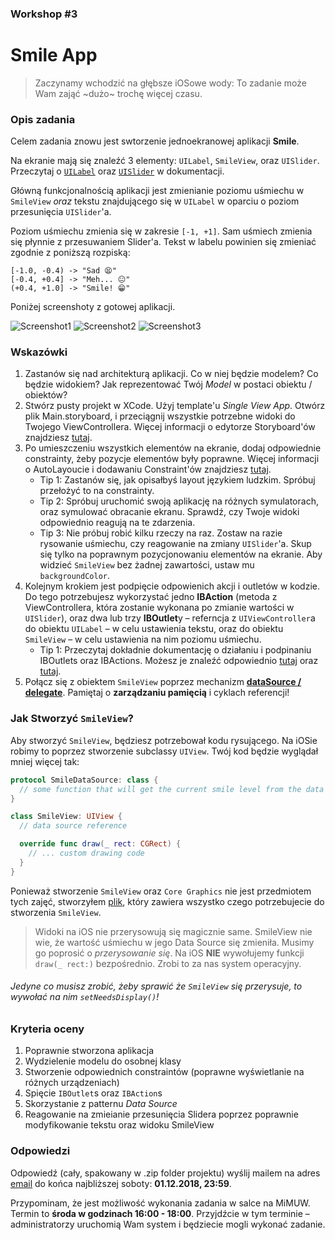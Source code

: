 ### Workshop #3

# Smile App

> Zaczynamy wchodzić na głębsze iOSowe wody: To zadanie może Wam zająć ~dużo~ trochę więcej czasu.

### Opis zadania

Celem zadania znowu jest swtorzenie jednoekranowej aplikacji **Smile**.

Na ekranie mają się znaleźć 3 elementy: `UILabel`, `SmileView`, oraz `UISlider`. Przeczytaj o [`UILabel`](https://developer.apple.com/documentation/uikit/uilabel) oraz [`UISlider`](https://developer.apple.com/documentation/uikit/uislider) w dokumentacji.

Główną funkcjonalnością aplikacji jest zmienianie poziomu uśmiechu w `SmileView` *oraz* tekstu znajdującego się w `UILabel` w oparciu o poziom przesunięcia `UISlider`'a.

Poziom uśmiechu zmienia się w zakresie `[-1, +1]`. Sam uśmiech zmienia się płynnie z przesuwaniem Slider'a. Tekst w labelu powinien się zmieniać zgodnie z poniższą rozpiską:

```
[-1.0, -0.4) -> "Sad 😫"
[-0.4, +0.4] -> "Meh... 😐"
(+0.4, +1.0] -> "Smile! 😁"
```

Poniżej screenshoty z gotowej aplikacji.

![Screenshot1](assets/s1.png)
![Screenshot2](assets/s2.png)
![Screenshot3](assets/s3.png)

### Wskazówki

1. Zastanów się nad architekturą aplikacji. Co w niej będzie modelem? Co będzie widokiem? Jak reprezentować Twój *Model* w postaci obiektu / obiektów?
2. Stwórz pusty projekt w XCode. Użyj template'u *Single View App*. Otwórz plik Main.storyboard, i przeciągnij wszystkie potrzebne widoki do Twojego ViewControllera. Więcej informacji o edytorze Storyboard'ów znajdziesz [tutaj](http://help.apple.com/xcode/mac/current/#/dev31645f17f).
3. Po umieszczeniu wszystkich elementów na ekranie, dodaj odpowiednie constrainty, żeby pozycje elementów były poprawne. Więcej informacji o AutoLayoucie i dodawaniu Constraint'ów znajdziesz [tutaj](http://help.apple.com/xcode/mac/current/#/devc5759ad6f).
	- Tip 1: Zastanów się, jak opisałbyś layout językiem ludzkim. Spróbuj przełożyć to na constrainty.
	- Tip 2: Spróbuj uruchomić swoją aplikację na różnych symulatorach, oraz symulować obracanie ekranu. Sprawdź, czy Twoje widoki odpowiednio reagują na te zdarzenia.
	- Tip 3: Nie próbuj robić kilku rzeczy na raz. Zostaw na razie rysowanie uśmiechu, czy reagowanie na zmiany `UISlider`'a. Skup się tylko na poprawnym pozycjonowaniu elementów na ekranie. Aby widzieć `SmileView` bez żadnej zawartości, ustaw mu `backgroundColor`.
4. Kolejnym krokiem jest podpięcie odpowienich akcji i outletów w kodzie. Do tego potrzebujesz wykorzystać jedno **IBAction** (metoda z ViewControllera, która zostanie wykonana po zmianie wartości w `UISlider`), oraz dwa lub trzy **IBOutlet**y – referncja z `UIViewController`a do obiektu `UILabel` – w celu ustawienia tekstu, oraz do obiektu `SmileView` – w celu ustawienia na nim poziomu uśmiechu.
	- Tip 1: Przeczytaj dokładnie dokumentację o działaniu i podpinaniu IBOutlets oraz IBActions. Możesz je znaleźć odpowiednio [tutaj](http://help.apple.com/xcode/mac/current/#/devc06f7ee11) oraz [tutaj](http://help.apple.com/xcode/mac/current/#/dev9662c7670).
5. Połącz się z obiektem `SmileView` poprzez mechanizm [**dataSource / delegate**](https://developer.apple.com/library/content/documentation/General/Conceptual/CocoaEncyclopedia/DelegatesandDataSources/DelegatesandDataSources.html). Pamiętaj o **zarządzaniu pamięcią** i cyklach referencji!

### Jak Stworzyć `SmileView`?

Aby stworzyć `SmileView`, będziesz potrzebował kodu rysującego. Na iOSie robimy to poprzez stworzenie subclassy `UIView`. Twój kod będzie wyglądał mniej więcej tak:

```swift
protocol SmileDataSource: class {
  // some function that will get the current smile level from the data source (the View Controller)
}

class SmileView: UIView {
  // data source reference

  override func draw(_ rect: CGRect) {
    // ... custom drawing code
  }
}
```

Ponieważ stworzenie `SmileView` oraz `Core Graphics` nie jest przedmiotem tych zajęć, stworzyłem [plik](assets/SmileView.swift), który zawiera wszystko czego potrzebujecie do stworzenia `SmileView`.

>Widoki na iOS nie przerysowują się magicznie same. SmileView nie wie, że wartość uśmiechu w jego Data Source się zmieniła. Musimy go poprosić o *przerysowanie się*. Na iOS **NIE** wywołujemy funkcji `draw(_ rect:)` bezpośrednio. Zrobi to za nas system operacyjny.

###### Jedyne co musisz zrobić, żeby sprawić że `SmileView` się przerysuje, to wywołać na nim `setNeedsDisplay()`!

### Kryteria oceny

1. Poprawnie stworzona aplikacja
2. Wydzielenie modelu do osobnej klasy
3. Stworzenie odpowiednich constraintów (poprawne wyświetlanie na różnych urządzeniach)
4. Spięcie `IBOutlet`s oraz `IBAction`s
5. Skorzystanie z patternu *Data Source*
6. Reagowanie na zmieianie przesunięcia Slidera poprzez poprawnie modyfikowanie tekstu oraz widoku SmileView

### Odpowiedzi

Odpowiedź (cały, spakowany w .zip folder projektu) wyślij mailem na adres [email](mailto:ios@daftacademy.pl) do końca najbliższej soboty: **01.12.2018, 23:59**.

Przypominam, że jest możliwość wykonania zadania w salce na MiMUW. Termin to **środa w godzinach 16:00 - 18:00**. Przyjdźcie w tym terminie – administratorzy uruchomią Wam system i będziecie mogli wykonać zadanie.
